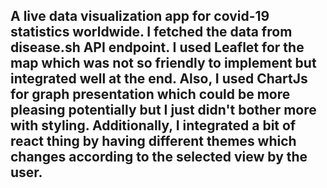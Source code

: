 ## A live data visualization app for covid-19 statistics worldwide. I fetched the data from disease.sh API endpoint. I used Leaflet for the map which was not so friendly to implement but integrated well at the end. Also, I used ChartJs for graph presentation which could be more pleasing potentially but I just didn't bother more with styling. Additionally, I integrated a bit of react thing by having different themes which changes according to the selected view by the user.
